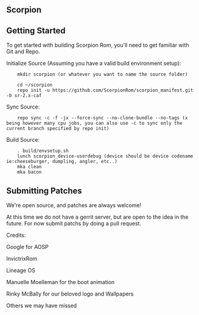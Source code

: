 Scorpion
------------------

Getting Started
------------------

To get started with building Scorpion Rom, you'll need to get familiar with Git and Repo.

Initialize Source (Assuming you have a valid build environment setup):

        mkdir scorpion (or whatever you want to name the source folder)

        cd ~/scorpion
        repo init -u https://github.com/ScorpionRom/scorpion_manifest.git -b sr-2.x-caf

Sync Source:

        repo sync -c -f -jx --force-sync --no-clone-bundle --no-tags (x being however many cpu jobs, you can also use -c to sync only the current branch specified by repo init)

Build Source:

        . build/envsetup.sh
        lunch scorpion_device-userdebug (device should be device codename ie:cheeseburger, dumpling, angler, etc..)
        mka clean
        mka bacon
Submitting Patches
------------------
We're open source, and patches are always welcome!

At this time we do not have a gerrit server, but are open to the idea in the future. For now submit patchs by doing a pull request.


Credits:

Google for AOSP

InvictrixRom

Lineage OS

Manuelle Moelleman for the boot animation

Rinky McBally for our beloved logo and Wallpapers

Others we may have missed

